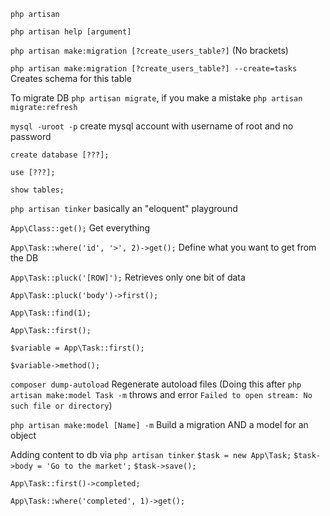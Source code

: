 `php artisan`

`php artisan help [argument]`

`php artisan make:migration [?create_users_table?]` (No brackets)

`php artisan make:migration [?create_users_table?] --create=tasks` Creates schema for this table

To migrate DB `php artisan migrate`, if you make a mistake `php artisan migrate:refresh`

`mysql -uroot -p`
create mysql account with username of root and no password

`create database [???];`

`use [???];`

`show tables;`



`php artisan tinker`
basically an "eloquent" playground

`App\Class::get();` Get everything

`App\Task::where('id', '>', 2)->get();` Define what you want to get from the DB

`App\Task::pluck('[ROW]');` Retrieves only one bit of data

`App\Task::pluck('body')->first();`

`App\Task::find(1);`

`App\Task::first();`

`$variable = App\Task::first();`

`$variable->method();`

`composer dump-autoload` Regenerate autoload files (Doing this after `php artisan make:model Task -m` throws and error `Failed to open stream: No such file or directory`)

`php artisan make:model [Name] -m` Build a migration AND a model for an object


Adding content to db via `php artisan tinker`
`$task = new App\Task;`
`$task->body = 'Go to the market';`
`$task->save();`

`App\Task::first()->completed;`

`App\Task::where('completed', 1)->get();`
